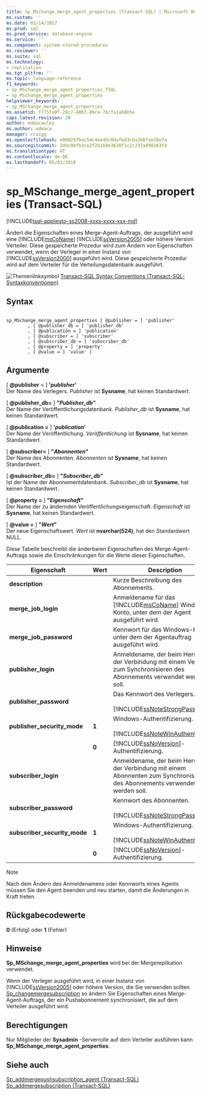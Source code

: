 ```yaml
---
title: Sp_MSchange_merge_agent_properties (Transact-SQL) | Microsoft Docs
ms.custom: ''
ms.date: 03/14/2017
ms.prod: sql
ms.prod_service: database-engine
ms.service: ''
ms.component: system-stored-procedures
ms.reviewer: ''
ms.suite: sql
ms.technology:
- replication
ms.tgt_pltfrm: ''
ms.topic: language-reference
f1_keywords:
- sp_MSchange_merge_agent_properties_TSQL
- sp_MSchange_merge_agent_properties
helpviewer_keywords:
- sp_MSchange_merge_agent_properties
ms.assetid: f775fa0f-28c7-4863-89ce-7bcfa1ab8b5e
caps.latest.revision: 20
author: edmacauley
ms.author: edmaca
manager: craigg
ms.openlocfilehash: e000297bac54c4ee4bc0dafed3cba2b6fae2be7a
ms.sourcegitcommit: 2ddc0bfb3ce2f2b160e3638f1c2c237a898263f4
ms.translationtype: HT
ms.contentlocale: de-DE
ms.lasthandoff: 05/03/2018
---
```

# <a name="spmschangemergeagentproperties-transact-sql"></a>sp_MSchange_merge_agent_properties (Transact-SQL)
[!INCLUDE[tsql-appliesto-ss2008-xxxx-xxxx-xxx-md](../../includes/tsql-appliesto-ss2008-xxxx-xxxx-xxx-md.md)]

  Ändert die Eigenschaften eines Merge-Agent-Auftrags, der ausgeführt wird eine [!INCLUDE[msCoName](../../includes/msconame-md.md)] [!INCLUDE[ssVersion2005](../../includes/ssversion2005-md.md)] oder höhere Version Verteiler. Diese gespeicherte Prozedur wird zum Ändern von Eigenschaften verwendet, wenn der Verleger in einer Instanz von [!INCLUDE[ssVersion2000](../../includes/ssversion2000-md.md)] ausgeführt wird. Diese gespeicherte Prozedur wird auf dem Verteiler für die Verteilungsdatenbank ausgeführt.  
  
 ![Themenlinksymbol](../../database-engine/configure-windows/media/topic-link.gif "Topic link icon") [Transact-SQL Syntax Conventions (Transact-SQL-Syntaxkonventionen)](../../t-sql/language-elements/transact-sql-syntax-conventions-transact-sql.md)  
  
## <a name="syntax"></a>Syntax  
  
```  
  
sp_MSchange_merge_agent_properties [ @publisher = ] 'publisher'  
        , [ @publisher_db = ] 'publisher_db'  
        , [ @publication = ] 'publication'   
        , [ @subscriber = ] 'subscriber'   
        , [ @subscriber_db = ] 'subscriber_db'   
        , [ @property = ] 'property'   
        , [ @value = ] 'value' ]  
```  
  
## <a name="arguments"></a>Argumente  
 [ **@publisher** = ] **'***publisher***'**  
 Der Name des Verlegers. *Publisher* ist **Sysname**, hat keinen Standardwert.  
  
 [  **@publisher_db=** ] **"***Publisher_db***"**  
 Der Name der Veröffentlichungsdatenbank. *Publisher_db* ist **Sysname**, hat keinen Standardwert.  
  
 [ **@publication =** ] **'***publication***'**  
 Der Name der Veröffentlichung. *Veröffentlichung* ist **Sysname**, hat keinen Standardwert.  
  
 [  **@subscriber=** ] **"***Abonnenten***"**  
 Der Name des Abonnenten. *Abonnenten* ist **Sysname**, hat keinen Standardwert.  
  
 [  **@subscriber_db=** ] **"***Subscriber_db***"**  
 Ist der Name der Abonnementdatenbank. *Subscriber_db* ist **Sysname**, hat keinen Standardwert.  
  
 [  **@property =** ] **"***Eigenschaft***"**  
 Der Name der zu ändernden Veröffentlichungseigenschaft. *Eigenschaft* ist **Sysname**, hat keinen Standardwert.  
  
 [  **@value =** ] **"***Wert***"**  
 Der neue Eigenschaftswert. *Wert* ist **nvarchar(524)**, hat den Standardwert NULL.  
  
 Diese Tabelle beschreibt die änderbaren Eigenschaften des Merge-Agent-Auftrags sowie die Einschränkungen für die Werte dieser Eigenschaften.  
  
|Eigenschaft|Wert|Description|  
|--------------|-----------|-----------------|  
|**description**||Kurze Beschreibung des Abonnements.|  
|**merge_job_login**||Anmeldename für das [!INCLUDE[msCoName](../../includes/msconame-md.md)] Windows-Konto, unter dem der Agent ausgeführt wird.|  
|**merge_job_password**||Kennwort für das Windows-Konto, unter dem der Agentauftrag ausgeführt wird.|  
|**publisher_login**||Anmeldename, der beim Herstellen der Verbindung mit einem Verleger zum Synchronisieren des Abonnements verwendet werden soll.|  
|**publisher_password**||Das Kennwort des Verlegers.<br /><br /> [!INCLUDE[ssNoteStrongPass](../../includes/ssnotestrongpass-md.md)]|  
|**publisher_security_mode**|**1**|Windows-Authentifizierung.<br /><br /> [!INCLUDE[ssNoteWinAuthentication](../../includes/ssnotewinauthentication-md.md)]|  
||**0**|[!INCLUDE[ssNoVersion](../../includes/ssnoversion-md.md)]-Authentifizierung.|  
|**subscriber_login**||Anmeldename, der beim Herstellen der Verbindung mit einem Abonnenten zum Synchronisieren des Abonnements verwendet werden soll.|  
|**subscriber_password**||Kennwort des Abonnenten.<br /><br /> [!INCLUDE[ssNoteStrongPass](../../includes/ssnotestrongpass-md.md)]|  
|**subscriber_security_mode**|**1**|Windows-Authentifizierung.<br /><br /> [!INCLUDE[ssNoteWinAuthentication](../../includes/ssnotewinauthentication-md.md)]|  
||**0**|[!INCLUDE[ssNoVersion](../../includes/ssnoversion-md.md)]-Authentifizierung.|  
  
> [!NOTE]  
>  Nach dem Ändern des Anmeldenamens oder Kennworts eines Agents müssen Sie den Agent beenden und neu starten, damit die Änderungen in Kraft treten.  
  
## <a name="return-code-values"></a>Rückgabecodewerte  
 **0** (Erfolg) oder **1** (Fehler)  
  
## <a name="remarks"></a>Hinweise  
 **Sp_MSchange_merge_agent_properties** wird bei der Mergereplikation verwendet.  
  
 Wenn der Verleger ausgeführt wird, in einer Instanz von [!INCLUDE[ssVersion2005](../../includes/ssversion2005-md.md)] oder höhere Version, die Sie verwenden sollten [Sp_changemergesubscription](../../relational-databases/system-stored-procedures/sp-changemergesubscription-transact-sql.md) so ändern Sie Eigenschaften eines Merge-Agent-Auftrags, der ein Pushabonnement synchronisiert, die auf dem Verteiler ausgeführt wird.  
  
## <a name="permissions"></a>Berechtigungen  
 Nur Mitglieder der **Sysadmin** -Serverrolle auf dem Verteiler ausführen kann **Sp_MSchange_merge_agent_properties**.  
  
## <a name="see-also"></a>Siehe auch  
 [Sp_addmergepushsubscription_agent &#40;Transact-SQL&#41;](../../relational-databases/system-stored-procedures/sp-addmergepushsubscription-agent-transact-sql.md)   
 [Sp_addmergesubscription &#40;Transact-SQL&#41;](../../relational-databases/system-stored-procedures/sp-addmergesubscription-transact-sql.md)  
  
  
